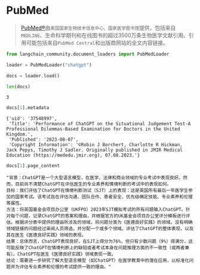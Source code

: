 # PubMed

>[PubMed®](https://pubmed.ncbi.nlm.nih.gov/)由`美国国家生物技术信息中心、国家医学图书馆`提供，包括来自`MEDLINE`、生命科学期刊和在线图书的超过3500万条生物医学文献引用。引用可能包括来自`PubMed Central`和出版商网站的全文内容链接。

```python
from langchain_community.document_loaders import PubMedLoader
```

```python
loader = PubMedLoader("chatgpt")
```

```python
docs = loader.load()
```

```python
len(docs)
```

```output
3
```

```python
docs[1].metadata
```

```output
{'uid': '37548997',
 'Title': 'Performance of ChatGPT on the Situational Judgement Test-A Professional Dilemmas-Based Examination for Doctors in the United Kingdom.',
 'Published': '2023-08-07',
 'Copyright Information': '©Robin J Borchert, Charlotte R Hickman, Jack Pepys, Timothy J Sadler. Originally published in JMIR Medical Education (https://mededu.jmir.org), 07.08.2023.'}
```

```python
docs[1].page_content
```

```output
"背景：ChatGPT是一个大型语言模型，在医学、法律和商业领域的专业考试中表现良好。然而，目前尚不清楚ChatGPT在评估医生的专业素养和情境判断的考试中的表现如何。
目标：我们评估了ChatGPT在情境判断测试（SJT）上的表现：这是英国所有最后一年医学生参加的国家考试。该考试旨在评估沟通、团队合作、患者安全、优先级确定技能、专业素养和伦理等属性。
方法：将英国基金会项目办公室（UKFPO）2023年SJT模拟考试的所有问题输入ChatGPT。针对每个问题，记录ChatGPT的答案和理由，并根据官方的UK基金会项目办公室评分模板进行评估。根据评分表中提供的理由所涉及的领域，将问题分类为《医德良好实践》的领域。没有明确领域链接的问题经过审阅人员筛选，并分配一个或多个领域。评估了ChatGPT的整体表现，以及其在医生《医德良好实践》领域的表现。
结果：总体而言，ChatGPT表现良好，在SJT上得分为76%，但只有少数问题（9%）得满分，这可能反映了ChatGPT在情境判断上的缺陷或者考试本身在问题推理方面的不一致性（或两者兼有）。ChatGPT在医生《医德良好实践》领域表现一致。
结论：需要进一步研究了解大型语言模型（如ChatGPT）在医学教育中的潜在应用，以标准化问题并为评估专业素养和伦理的考试提供一致的理由。"
```